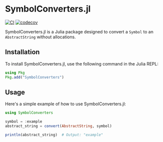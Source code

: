 # SymbolConverters.jl

[![CI](https://github.com/DarrylGamroth/SymbolConverters.jl/actions/workflows/CI.yml/badge.svg)](https://github.com/DarrylGamroth/SymbolConverters.jl/actions/workflows/ci.yml)
[![codecov](https://codecov.io/gh/DarrylGamroth/SymbolConverters.jl/branch/main/graph/badge.svg)](https://codecov.io/gh/DarrylGamroth/SymbolConverters.jl)

SymbolConverters.jl is a Julia package designed to convert a `Symbol` to an `AbstractString` without allocations.

## Installation

To install SymbolConverters.jl, use the following command in the Julia REPL:

```julia
using Pkg
Pkg.add("SymbolConverters")
```

## Usage

Here's a simple example of how to use SymbolConverters.jl:

```julia
using SymbolConverters

symbol = :example
abstract_string = convert(AbstractString, symbol)

println(abstract_string)  # Output: "example"
```
